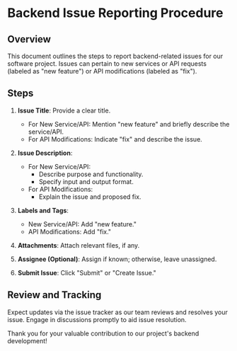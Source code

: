 # Backend Issue Reporting Procedure

## Overview

This document outlines the steps to report backend-related issues for our software project. Issues can pertain to new services or API requests (labeled as "new feature") or API modifications (labeled as "fix").

## Steps

1. **Issue Title**: Provide a clear title.
   - For New Service/API: Mention "new feature" and briefly describe the service/API.
   - For API Modifications: Indicate "fix" and describe the issue.

2. **Issue Description**:
   - For New Service/API:
     - Describe purpose and functionality.
     - Specify input and output format.
   - For API Modifications:
     - Explain the issue and proposed fix.

3. **Labels and Tags**:
   - New Service/API: Add "new feature."
   - API Modifications: Add "fix."

4. **Attachments**: Attach relevant files, if any.

5. **Assignee (Optional)**: Assign if known; otherwise, leave unassigned.

6. **Submit Issue**: Click "Submit" or "Create Issue."

## Review and Tracking

Expect updates via the issue tracker as our team reviews and resolves your issue. Engage in discussions promptly to aid issue resolution.

Thank you for your valuable contribution to our project's backend development!
